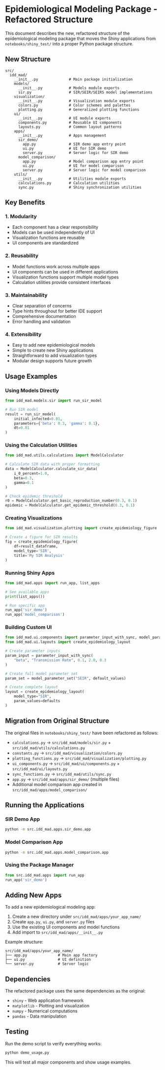 # Epidemiological Modeling Package - Refactored Structure

This document describes the new, refactored structure of the epidemiological modeling package that moves the Shiny applications from `notebooks/shiny_test/` into a proper Python package structure.

## New Structure

```
src/
  idd_mad/
    __init__.py              # Main package initialization
    models/
      __init__.py            # Models module exports
      sir.py                 # SIR/SEIR/SEIRS model implementations
    visualization/
      __init__.py            # Visualization module exports
      colors.py              # Color schemes and palettes
      plotting.py            # Generalized plotting functions
    ui/
      __init__.py            # UI module exports
      components.py          # Reusable UI components
      layouts.py             # Common layout patterns
    apps/
      __init__.py            # Apps management
      sir_demo/
        app.py               # SIR demo app entry point
        ui.py                # UI for SIR demo
        server.py            # Server logic for SIR demo
      model_comparison/
        app.py               # Model comparison app entry point
        ui.py                # UI for model comparison
        server.py            # Server logic for model comparison
    utils/
      __init__.py            # Utilities module exports
      calculations.py        # Calculation utilities
      sync.py                # Shiny synchronization utilities
```

## Key Benefits

### 1. **Modularity**
- Each component has a clear responsibility
- Models can be used independently of UI
- Visualization functions are reusable
- UI components are standardized

### 2. **Reusability**
- Model functions work across multiple apps
- UI components can be used in different applications
- Visualization functions support multiple model types
- Calculation utilities provide consistent interfaces

### 3. **Maintainability**
- Clear separation of concerns
- Type hints throughout for better IDE support
- Comprehensive documentation
- Error handling and validation

### 4. **Extensibility**
- Easy to add new epidemiological models
- Simple to create new Shiny applications
- Straightforward to add visualization types
- Modular design supports future growth

## Usage Examples

### Using Models Directly

```python
from idd_mad.models.sir import run_sir_model

# Run SIR model
result = run_sir_model(
    initial_infected=0.01,
    parameters={'beta': 0.3, 'gamma': 0.1},
    dt=0.01
)
```

### Using the Calculation Utilities

```python
from idd_mad.utils.calculations import ModelCalculator

# Calculate SIR data with proper formatting
data = ModelCalculator.calculate_sir_data(
    i_0_percent=1.0,
    beta=0.3,
    gamma=0.1
)

# Check epidemic threshold
r0 = ModelCalculator.get_basic_reproduction_number(0.3, 0.1)
epidemic = ModelCalculator.get_epidemic_threshold(0.3, 0.1)
```

### Creating Visualizations

```python
from idd_mad.visualization.plotting import create_epidemiology_figure

# Create a figure for SIR results
fig = create_epidemiology_figure(
    df=result_dataframe,
    model_type='SIR',
    title='My SIR Analysis'
)
```

### Running Shiny Apps

```python
from idd_mad.apps import run_app, list_apps

# See available apps
print(list_apps())

# Run specific app
run_app('sir_demo')
run_app('model_comparison')
```

### Building Custom UI

```python
from idd_mad.ui.components import parameter_input_with_sync, model_parameter_set
from idd_mad.ui.layouts import create_epidemiology_layout

# Create parameter inputs
param_input = parameter_input_with_sync(
    "beta", "Transmission Rate", 0.1, 2.0, 0.3
)

# Create full model parameter set
param_set = model_parameter_set("SEIR", default_values)

# Create complete layout
layout = create_epidemiology_layout(
    model_type="SIR",
    param_values=defaults
)
```

## Migration from Original Structure

The original files in `notebooks/shiny_test/` have been refactored as follows:

- `calculations.py` → `src/idd_mad/models/sir.py` + `src/idd_mad/utils/calculations.py`
- `constants.py` → `src/idd_mad/visualization/colors.py`
- `plotting_functions.py` → `src/idd_mad/visualization/plotting.py`
- `ui_components.py` → `src/idd_mad/ui/components.py` + `src/idd_mad/ui/layouts.py`
- `sync_functions.py` → `src/idd_mad/utils/sync.py`
- `app.py` → `src/idd_mad/apps/sir_demo/` (multiple files)
- Additional model comparison app created in `src/idd_mad/apps/model_comparison/`

## Running the Applications

### SIR Demo App
```bash
python -m src.idd_mad.apps.sir_demo.app
```

### Model Comparison App
```bash
python -m src.idd_mad.apps.model_comparison.app
```

### Using the Package Manager
```python
from src.idd_mad.apps import run_app
run_app('sir_demo')
```

## Adding New Apps

To add a new epidemiological modeling app:

1. Create a new directory under `src/idd_mad/apps/your_app_name/`
2. Create `app.py`, `ui.py`, and `server.py` files
3. Use the existing UI components and model functions
4. Add import to `src/idd_mad/apps/__init__.py`

Example structure:
```
src/idd_mad/apps/your_app_name/
├── app.py              # Main app factory
├── ui.py               # UI definition
└── server.py           # Server logic
```

## Dependencies

The refactored package uses the same dependencies as the original:
- `shiny` - Web application framework
- `matplotlib` - Plotting and visualization
- `numpy` - Numerical computations
- `pandas` - Data manipulation

## Testing

Run the demo script to verify everything works:
```bash
python demo_usage.py
```

This will test all major components and show usage examples.
